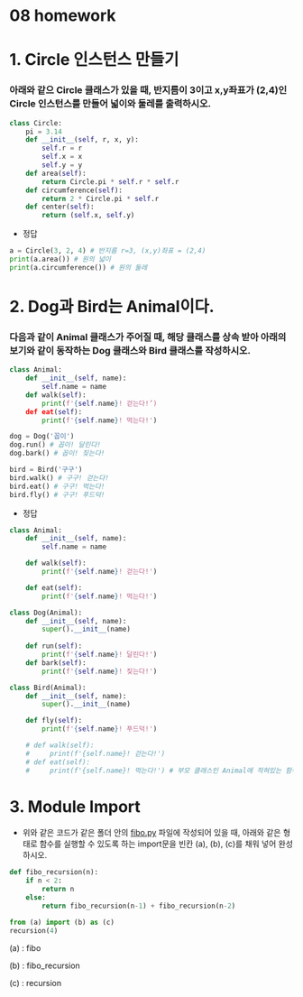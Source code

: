 # 08 homework

# 1. Circle 인스턴스 만들기

### 아래와 같으 Circle 클래스가 있을 때, 반지름이 3이고 x,y좌표가 (2,4)인 Circle 인스턴스를 만들어 넓이와 둘레를 출력하시오.

```python
class Circle:
	pi = 3.14
	def __init__(self, r, x, y):
		self.r = r
		self.x = x
		self.y = y
	def area(self):
		return Circle.pi * self.r * self.r
	def circumference(self):
		return 2 * Circle.pi * self.r
	def center(self):
		return (self.x, self.y)
```

- 정답

```python
a = Circle(3, 2, 4) # 반지름 r=3, (x,y)좌표 = (2,4)
print(a.area()) # 원의 넓이 
print(a.circumference()) # 원의 둘레
```

# 2. Dog과 Bird는 Animal이다.

### 다음과 같이 Animal 클래스가 주어질 때, 해당 클래스를 상속 받아 아래의 보기와 같이 동작하는 Dog 클래스와 Bird 클래스를 작성하시오.

```python
class Animal:
	def __init__(self, name):
		self.name = name
	def walk(self):
		print(f'{self.name}! 걷는다!’)
	def eat(self):
		print(f'{self.name}! 먹는다!')
```

```python
dog = Dog('꼽이')
dog.run() # 꼽이! 달린다! 
dog.bark() # 꼽이! 짖는다!

bird = Bird('구구')
bird.walk() # 구구! 걷는다! 
bird.eat() # 구구! 먹는다! 
bird.fly() # 구구! 푸드덕!
```

- 정답

```python
class Animal:
    def __init__(self, name):
        self.name = name

    def walk(self):
        print(f'{self.name}! 걷는다!')

    def eat(self):
        print(f'{self.name}! 먹는다!')

class Dog(Animal):
    def __init__(self, name):
        super().__init__(name)
    
    def run(self):
        print(f'{self.name}! 달린다!')
    def bark(self):
        print(f'{self.name}! 짖는다!')

class Bird(Animal):
    def __init__(self, name):
        super().__init__(name)

    def fly(self):
        print(f'{self.name}! 푸드덕!')

    # def walk(self):
    #     print(f'{self.name}! 걷는다!')
    # def eat(self):
    #     print(f'{self.name}! 먹는다!') # 부모 클래스인 Animal에 적혀있는 함수기때문에 한번 더 작성할 필요는 없다
```

# 3. Module Import

- 위와 같은 코드가 같은 폴더 안의 [fibo.py](http://fibo.py) 파일에 작성되어 있을 때, 아래와 같은 형태로 함수를 실행할 수 있도록 하는 import문을 빈칸 (a), (b), (c)를 채워 넣어 완성하시오.

```python
def fibo_recursion(n):
    if n < 2:
        return n
    else:
        return fibo_recursion(n-1) + fibo_recursion(n-2)
```

```python
from (a) import (b) as (c)
recursion(4)
```

(a) : fibo

(b) : fibo_recursion

(c) : recursion